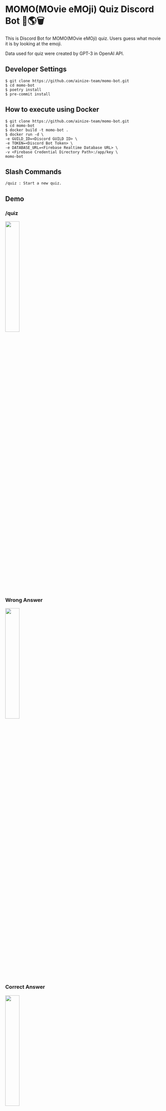 # MOMO(MOvie eMOji) Quiz Discord Bot 🤖🌎🗑

This is Discord Bot for MOMO(MOvie eMOji) quiz. Users guess what movie it is by looking at the emoji.

Data used for quiz were created by GPT-3 in OpenAI API.

## Developer Settings

```
$ git clone https://github.com/ainize-team/momo-bot.git
$ cd momo-bot
$ poetry install
$ pre-commit install
```

## How to execute using Docker
```
$ git clone https://github.com/ainize-team/momo-bot.git
$ cd momo-bot
$ docker build -t momo-bot .
$ docker run -d \
-e GUILD_ID=<Discord GUILD ID> \
-e TOKEN=<Discord Bot Token> \
-e DATABASE_URL=<Firebase Realtime Database URL> \
-v <Firebase Credential Directory Path>:/app/key \
momo-bot
```


## Slash Commands
```
/quiz : Start a new quiz.
```

## Demo
### /quiz
<img src="https://user-images.githubusercontent.com/62659407/187357387-ac0ac0ed-57af-4413-b3e9-1c1dd3ce59ed.png" width="30%">

### Wrong Answer
<img src="https://user-images.githubusercontent.com/62659407/187357429-85406859-6c85-4779-83c8-e07f3d866b11.png" width="30%">

### Correct Answer
<img src="https://user-images.githubusercontent.com/62659407/187357442-8bf9115b-0b94-4f48-80fd-065c933b310c.png" width="30%">

### Leaderboard
<img src="https://user-images.githubusercontent.com/62659407/187357447-a8812bee-a7a5-45eb-aa89-3a948473bd1b.png" width="30%">

